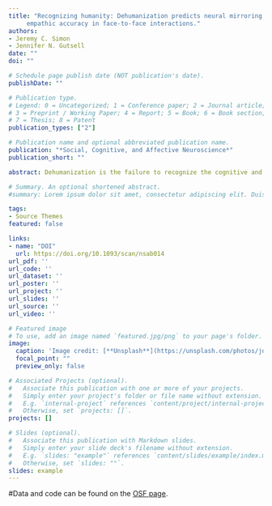 ```yaml
---
title: "Recognizing humanity: Dehumanization predicts neural mirroring and 
     empathic accuracy in face-to-face interactions."
authors:
- Jeremy C. Simon
- Jennifer N. Gutsell
date: ""
doi: ""

# Schedule page publish date (NOT publication's date).
publishDate: ""

# Publication type.
# Legend: 0 = Uncategorized; 1 = Conference paper; 2 = Journal article;
# 3 = Preprint / Working Paper; 4 = Report; 5 = Book; 6 = Book section;
# 7 = Thesis; 8 = Patent
publication_types: ["2"]

# Publication name and optional abbreviated publication name.
publication: "*Social, Cognitive, and Affective Neuroscience*"
publication_short: ""

abstract: Dehumanization is the failure to recognize the cognitive and emotional complexities of the people around us. While its presence has been well documented in horrific acts of violence, it is also theorized to play a role in everyday life. We measured its presence and effects in face-to-face dyadic interactions between strangers and found that not only was there variance in the extent to which they perceived one another as human, but this variance predicted neural processing and behavior. Specifically, participants showed stronger neural mirroring, indexed by EEG mu-suppression, in response to partners they evaluated as more human, suggesting their brains neurally simulated those targets’ actions more. Participants were also marginally more empathically accurate about the emotions of partners deemed more human and performed better with them on a cooperative task. These results suggest that there are indeed differences in our recognition of the humanity of people we meet—demonstrated for the first time in a real, face-to-face interaction—and that this mundane variation affects our ability to neurally simulate, cooperate, and empathize.

# Summary. An optional shortened abstract.
#summary: Lorem ipsum dolor sit amet, consectetur adipiscing elit. Duis posuere tellus ac convallis placerat. #Proin tincidunt magna sed ex sollicitudin condimentum.

tags:
- Source Themes
featured: false

links:
- name: "DOI"
  url: https://doi.org/10.1093/scan/nsab014
url_pdf: ''
url_code: ''
url_dataset: ''
url_poster: ''
url_project: ''
url_slides: ''
url_source: ''
url_video: ''

# Featured image
# To use, add an image named `featured.jpg/png` to your page's folder. 
image:
  caption: 'Image credit: [**Unsplash**](https://unsplash.com/photos/jdD8gXaTZsc)'
  focal_point: ""
  preview_only: false

# Associated Projects (optional).
#   Associate this publication with one or more of your projects.
#   Simply enter your project's folder or file name without extension.
#   E.g. `internal-project` references `content/project/internal-project/index.md`.
#   Otherwise, set `projects: []`.
projects: []

# Slides (optional).
#   Associate this publication with Markdown slides.
#   Simply enter your slide deck's filename without extension.
#   E.g. `slides: "example"` references `content/slides/example/index.md`.
#   Otherwise, set `slides: ""`.
slides: example
---
```




#Data and code can be found on the [OSF page](https://osf.io/95zf8/).
